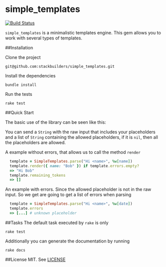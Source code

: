 # simple_templates

[![Build Status](https://travis-ci.org/stackbuilders/simple_templates.svg?branch=master)](https://travis-ci.org/stackbuilders/simple_templates)


`simple_templates` is a minimalistic templates engine. This gem allows you to
work with several types of templates.

##Installation

Clone the project
```
git@github.com:stackbuilders/simple_templates.git
```

Install the dependencies
```
bundle install
```

Run the tests
```
rake test
```

##Quick Start

The basic use of the library can be seen like this:

You can send a `String` with the raw input that includes your placeholders and
a list of `String` containing the allowed placeholders, if it is `nil`, then all
the placeholders are allowed.

A example without errors, that allows us to call the method `render`
```ruby
  template = SimpleTemplates.parse("Hi <name>", %w[name])
  template.render({ name: "Bob" }) if template.errors.empty?
  => "Hi Bob"
  template.remaining_tokens
  => []
```

An example with errors. Since the allowed placeholder is not in the raw input.
So we get are going to get a list of errors when parsing
```ruby
  template = SimpleTemplates.parse("Hi <name>", %w[date])
  template.errors
  => [...] # unknown placeholder
```

##Tasks
The default task executed by `rake` is only
```
rake test
```

Additionally you can generate the documentation by running
```
rake docs
```

##License
MIT. See [LICENSE](https://github.com/stackbuilders/simple_templates/blob/master/LICENSE)
